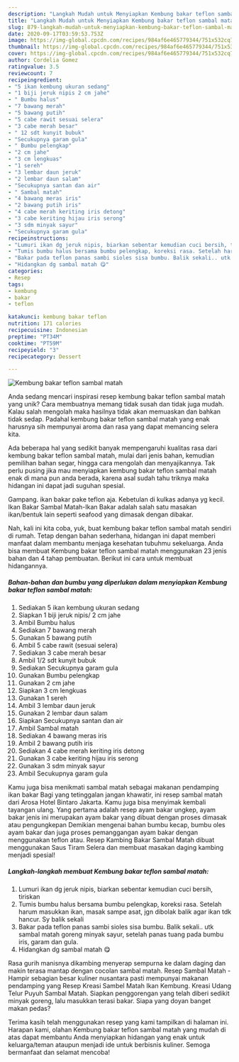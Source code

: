 ```yaml
---
description: "Langkah Mudah untuk Menyiapkan Kembung bakar teflon sambal matah yang Bikin Ngiler"
title: "Langkah Mudah untuk Menyiapkan Kembung bakar teflon sambal matah yang Bikin Ngiler"
slug: 879-langkah-mudah-untuk-menyiapkan-kembung-bakar-teflon-sambal-matah-yang-bikin-ngiler
date: 2020-09-17T03:59:53.753Z
image: https://img-global.cpcdn.com/recipes/984af6e465779344/751x532cq70/kembung-bakar-teflon-sambal-matah-foto-resep-utama.jpg
thumbnail: https://img-global.cpcdn.com/recipes/984af6e465779344/751x532cq70/kembung-bakar-teflon-sambal-matah-foto-resep-utama.jpg
cover: https://img-global.cpcdn.com/recipes/984af6e465779344/751x532cq70/kembung-bakar-teflon-sambal-matah-foto-resep-utama.jpg
author: Cordelia Gomez
ratingvalue: 3.5
reviewcount: 7
recipeingredient:
- "5 ikan kembung ukuran sedang"
- "1 biji jeruk nipis 2 cm jahe"
- " Bumbu halus"
- "7 bawang merah"
- "5 bawang putih"
- "5 cabe rawit sesuai selera"
- "3 cabe merah besar"
- " 12 sdt kunyit bubuk"
- "Secukupnya garam gula"
- " Bumbu pelengkap"
- "2 cm jahe"
- "3 cm lengkuas"
- "1 sereh"
- "3 lembar daun jeruk"
- "2 lembar daun salam"
- "Secukupnya santan dan air"
- " Sambal matah"
- "4 bawang meras iris"
- "2 bawang putih iris"
- "4 cabe merah keriting iris detong"
- "3 cabe keriting hijau iris serong"
- "3 sdm minyak sayur"
- "Secukupnya garam gula"
recipeinstructions:
- "Lumuri ikan dg jeruk nipis, biarkan sebentar kemudian cuci bersih, tiriskan"
- "Tumis bumbu halus bersama bumbu pelengkap, koreksi rasa. Setelah harum masukkan ikan, masak sampe asat, jgn dibolak balik agar ikan tdk hancur. Sy balik sekali"
- "Bakar pada teflon panas sambi sioles sisa bumbu. Balik sekali.. utk sambal matah goreng minyak sayur, setelah panas tuang pada bumbu iris, garam dan gula."
- "Hidangkan dg sambal matah 😋"
categories:
- Resep
tags:
- kembung
- bakar
- teflon

katakunci: kembung bakar teflon 
nutrition: 171 calories
recipecuisine: Indonesian
preptime: "PT34M"
cooktime: "PT59M"
recipeyield: "3"
recipecategory: Dessert

---
```



![Kembung bakar teflon sambal matah](https://img-global.cpcdn.com/recipes/984af6e465779344/751x532cq70/kembung-bakar-teflon-sambal-matah-foto-resep-utama.jpg)

Anda sedang mencari inspirasi resep kembung bakar teflon sambal matah yang unik? Cara membuatnya memang tidak susah dan tidak juga mudah. Kalau salah mengolah maka hasilnya tidak akan memuaskan dan bahkan tidak sedap. Padahal kembung bakar teflon sambal matah yang enak harusnya sih mempunyai aroma dan rasa yang dapat memancing selera kita.

Ada beberapa hal yang sedikit banyak mempengaruhi kualitas rasa dari kembung bakar teflon sambal matah, mulai dari jenis bahan, kemudian pemilihan bahan segar, hingga cara mengolah dan menyajikannya. Tak perlu pusing jika mau menyiapkan kembung bakar teflon sambal matah enak di mana pun anda berada, karena asal sudah tahu triknya maka hidangan ini dapat jadi suguhan spesial.

Gampang. ikan bakar pake teflon aja. Kebetulan di kulkas adanya yg kecil. Ikan Bakar Sambal Matah-Ikan Bakar adalah salah satu masakan ikan/bentuk lain seperti seafood yang dimasak dengan dibakar.


Nah, kali ini kita coba, yuk, buat kembung bakar teflon sambal matah sendiri di rumah. Tetap dengan bahan sederhana, hidangan ini dapat memberi manfaat dalam membantu menjaga kesehatan tubuhmu sekeluarga. Anda bisa membuat Kembung bakar teflon sambal matah menggunakan 23 jenis bahan dan 4 tahap pembuatan. Berikut ini cara untuk membuat hidangannya.

<!--inarticleads1-->

##### Bahan-bahan dan bumbu yang diperlukan dalam menyiapkan Kembung bakar teflon sambal matah:

1. Sediakan 5 ikan kembung ukuran sedang
1. Siapkan 1 biji jeruk nipis/ 2 cm jahe
1. Ambil  Bumbu halus
1. Sediakan 7 bawang merah
1. Gunakan 5 bawang putih
1. Ambil 5 cabe rawit (sesuai selera)
1. Sediakan 3 cabe merah besar
1. Ambil  1/2 sdt kunyit bubuk
1. Sediakan Secukupnya garam gula
1. Gunakan  Bumbu pelengkap
1. Gunakan 2 cm jahe
1. Siapkan 3 cm lengkuas
1. Gunakan 1 sereh
1. Ambil 3 lembar daun jeruk
1. Gunakan 2 lembar daun salam
1. Siapkan Secukupnya santan dan air
1. Ambil  Sambal matah
1. Sediakan 4 bawang meras iris
1. Ambil 2 bawang putih iris
1. Sediakan 4 cabe merah keriting iris detong
1. Gunakan 3 cabe keriting hijau iris serong
1. Gunakan 3 sdm minyak sayur
1. Ambil Secukupnya garam gula


Kamu juga bisa menikmati sambal matah sebagai makanan pendamping ikan bakar Bagi yang tetinggalan jangan khawatir, ini resep sambal matah dari Arosa Hotel Bintaro Jakarta. Kamu juga bisa menyimak kembali tayangan ulang. Yang pertama adalah resep ayam bakar ungkep, ayam bakar jenis ini merupakan ayam bakar yang dibuat dengan proses dimasak atau pengungkepan Demikian mengenai bahan bumbu kecap, bumbu oles ayam bakar dan juga proses pemanggangan ayam bakar dengan menggunakan teflon atau. Resep Kambing Bakar Sambal Matah dibuat menggunakan Saus Tiram Selera dan membuat masakan daging kambing menjadi spesial! 

<!--inarticleads2-->

##### Langkah-langkah membuat Kembung bakar teflon sambal matah:

1. Lumuri ikan dg jeruk nipis, biarkan sebentar kemudian cuci bersih, tiriskan
1. Tumis bumbu halus bersama bumbu pelengkap, koreksi rasa. Setelah harum masukkan ikan, masak sampe asat, jgn dibolak balik agar ikan tdk hancur. Sy balik sekali
1. Bakar pada teflon panas sambi sioles sisa bumbu. Balik sekali.. utk sambal matah goreng minyak sayur, setelah panas tuang pada bumbu iris, garam dan gula.
1. Hidangkan dg sambal matah 😋


Rasa gurih manisnya dikambing menyerap sempurna ke dalam daging dan makin terasa mantap dengan cocolan sambal matah. Resep Sambal Matah - Hampir sebagian besar kuliner nusantara pasti mempunyai makanan pendamping yang Resep Kreasi Sambel Matah Ikan Kembung. Kreasi Udang Telur Puyuh Sambal Matah. Siapkan penggorengan yang telah diberi sedikit minyak goreng, lalu masukkan terasi bakar. Siapa yang doyan banget makan pedas? 

Terima kasih telah menggunakan resep yang kami tampilkan di halaman ini. Harapan kami, olahan Kembung bakar teflon sambal matah yang mudah di atas dapat membantu Anda menyiapkan hidangan yang enak untuk keluarga/teman ataupun menjadi ide untuk berbisnis kuliner. Semoga bermanfaat dan selamat mencoba!
